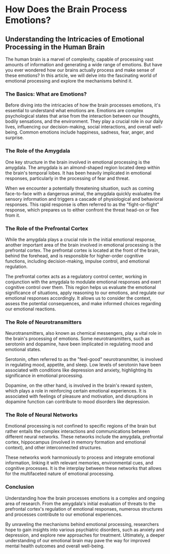 # How Does the Brain Process Emotions?

## Understanding the Intricacies of Emotional Processing in the Human Brain

The human brain is a marvel of complexity, capable of processing vast amounts of information and generating a wide range of emotions. But have you ever wondered how our brains actually process and make sense of these emotions? In this article, we will delve into the fascinating world of emotional processing and explore the mechanisms behind it.

### The Basics: What are Emotions?

Before diving into the intricacies of how the brain processes emotions, it's essential to understand what emotions are. Emotions are complex psychological states that arise from the interaction between our thoughts, bodily sensations, and the environment. They play a crucial role in our daily lives, influencing our decision-making, social interactions, and overall well-being. Common emotions include happiness, sadness, fear, anger, and surprise.

### The Role of the Amygdala

One key structure in the brain involved in emotional processing is the amygdala. The amygdala is an almond-shaped region located deep within the brain's temporal lobes. It has been heavily implicated in emotional responses, particularly in the processing of fear and threat.

When we encounter a potentially threatening situation, such as coming face-to-face with a dangerous animal, the amygdala quickly evaluates the sensory information and triggers a cascade of physiological and behavioral responses. This rapid response is often referred to as the "fight-or-flight" response, which prepares us to either confront the threat head-on or flee from it.

### The Role of the Prefrontal Cortex

While the amygdala plays a crucial role in the initial emotional response, another important area of the brain involved in emotional processing is the prefrontal cortex. The prefrontal cortex is located at the front of the brain, behind the forehead, and is responsible for higher-order cognitive functions, including decision-making, impulse control, and emotional regulation.

The prefrontal cortex acts as a regulatory control center, working in conjunction with the amygdala to modulate emotional responses and exert cognitive control over them. This region helps us evaluate the emotional significance of situations, apply reasoning to our emotions, and regulate our emotional responses accordingly. It allows us to consider the context, assess the potential consequences, and make informed choices regarding our emotional reactions.

### The Role of Neurotransmitters

Neurotransmitters, also known as chemical messengers, play a vital role in the brain's processing of emotions. Some neurotransmitters, such as serotonin and dopamine, have been implicated in regulating mood and emotional states.

Serotonin, often referred to as the "feel-good" neurotransmitter, is involved in regulating mood, appetite, and sleep. Low levels of serotonin have been associated with conditions like depression and anxiety, highlighting its significance in emotional processing.

Dopamine, on the other hand, is involved in the brain's reward system, which plays a role in reinforcing certain emotional experiences. It is associated with feelings of pleasure and motivation, and disruptions in dopamine function can contribute to mood disorders like depression.

### The Role of Neural Networks

Emotional processing is not confined to specific regions of the brain but rather entails the complex interactions and communications between different neural networks. These networks include the amygdala, prefrontal cortex, hippocampus (involved in memory formation and emotional context), and other interconnected structures.

These networks work harmoniously to process and integrate emotional information, linking it with relevant memories, environmental cues, and cognitive processes. It is the interplay between these networks that allows for the multifaceted nature of emotional processing.

### Conclusion

Understanding how the brain processes emotions is a complex and ongoing area of research. From the amygdala's initial evaluation of threats to the prefrontal cortex's regulation of emotional responses, numerous structures and processes contribute to our emotional experiences.

By unraveling the mechanisms behind emotional processing, researchers hope to gain insights into various psychiatric disorders, such as anxiety and depression, and explore new approaches for treatment. Ultimately, a deeper understanding of our emotional brain may pave the way for improved mental health outcomes and overall well-being.